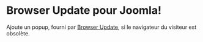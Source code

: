# Browser Update pour Joomla!

Ajoute un popup, fourni par [Browser Update](https://www.browser-update.org), si le navigateur du 
visiteur est obsolète.

